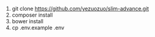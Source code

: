 1. git clone https://github.com/yezuozuo/slim-advance.git
2. composer install
3. bower install
4. cp .env.example .env